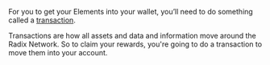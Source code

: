 For you to get your Elements into your wallet, you’ll need to do something called a [transaction](?glossaryAnchor=transaction).

Transactions are how all assets and data and information move around the Radix Network. So to claim your rewards, you're going to do a transaction to move them into your account.
